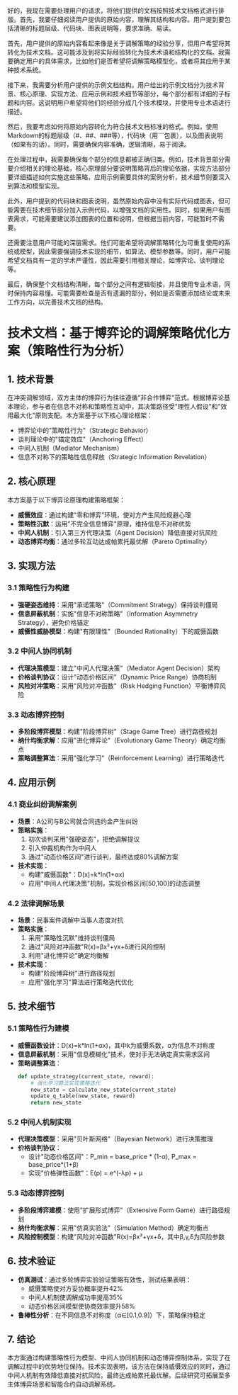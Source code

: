<think>
好的，我现在需要处理用户的请求，将他们提供的文档按照技术文档格式进行排版。首先，我要仔细阅读用户提供的原始内容，理解其结构和内容。用户提到要包括清晰的标题层级、代码块、图表说明等，要求准确、易读。

首先，用户提供的原始内容看起来像是关于调解策略的经验分享，但用户希望将其转化为技术文档。这可能涉及到将实际经验转化为技术术语和结构化的文档。我需要确定用户的具体需求，比如他们是否希望将调解策略模型化，或者将其应用于某种技术系统。

接下来，我需要分析用户提供的示例文档结构。用户给出的示例文档分为技术背景、核心原理、实现方法、应用示例和技术细节等部分，每个部分都有详细的子标题和内容。这说明用户希望将他们的经验分成几个技术模块，并使用专业术语进行描述。

然后，我要考虑如何将原始内容转化为符合技术文档标准的格式。例如，使用Markdown的标题层级（#、##、###等），代码块（用```包裹），以及图表说明（如果有的话）。同时，需要确保内容准确，逻辑清晰，易于阅读。

在处理过程中，我需要确保每个部分的信息都被正确归类。例如，技术背景部分需要介绍相关的理论基础，核心原理部分要说明策略背后的理论依据，实现方法部分要详细描述如何实施这些策略，应用示例需要具体的案例分析，技术细节则要深入到算法和模型实现。

此外，用户提到的代码块和图表说明，虽然原始内容中没有实际代码或图表，但可能需要在技术细节部分加入示例代码，以增强文档的实用性。同时，如果用户有图表需求，可能需要建议添加图表的位置和说明，但根据当前内容，可能暂时不需要。

还需要注意用户可能的深层需求。他们可能希望将调解策略转化为可重复使用的系统或模型，因此需要强调技术实现的细节，如算法、模型参数等。同时，用户可能希望文档具有一定的学术严谨性，因此需要引用相关理论，如博弈论、谈判理论等。

最后，确保整个文档结构清晰，每个部分之间有逻辑衔接，并且使用专业术语，同时保持内容易懂。可能需要检查是否有遗漏的部分，例如是否需要添加结论或未来工作方向，以完善技术文档的结构。
</think>

# 技术文档：基于博弈论的调解策略优化方案（策略性行为分析）

## 1. 技术背景
在冲突调解领域，双方主体的博弈行为往往遵循"非合作博弈"范式。根据博弈论基本理论，参与者在信息不对称和策略性互动中，其决策路径受"理性人假设"和"效用最大化"原则支配。本方案基于以下核心理论框架：
- 博弈论中的"策略性行为"（Strategic Behavior）
- 谈判理论中的"锚定效应"（Anchoring Effect）
- 中间人机制（Mediator Mechanism）
- 信息不对称下的策略性信息释放（Strategic Information Revelation）

## 2. 核心原理
本方案基于以下博弈论原理构建策略框架：
- **威慑效应**：通过构建"零和博弈"环境，使对方产生风险规避心理
- **策略性沉默**：运用"不完全信息博弈"原理，维持信息不对称优势
- **中间人机制**：引入第三方代理决策（Agent Decision）降低直接对抗风险
- **动态博弈均衡**：通过多轮互动达成帕累托最优解（Pareto Optimality）

## 3. 实现方法
### 3.1 策略性行为构建
- **强硬姿态维持**：采用"承诺策略"（Commitment Strategy）保持谈判僵局
- **信息屏蔽机制**：实施"信息不对称策略"（Information Asymmetry Strategy），避免价格锚定
- **威慑性威胁模型**：构建"有限理性"（Bounded Rationality）下的威慑函数

### 3.2 中间人协同机制
- **代理决策模型**：建立"中间人代理决策"（Mediator Agent Decision）架构
- **价格谈判协议**：设计"动态价格区间"（Dynamic Price Range）协商机制
- **风险对冲策略**：采用"风险对冲函数"（Risk Hedging Function）平衡博弈风险

### 3.3 动态博弈控制
- **多阶段博弈模型**：构建"阶段博弈树"（Stage Game Tree）进行路径规划
- **纳什均衡求解**：应用"进化博弈论"（Evolutionary Game Theory）确定均衡点
- **策略调整算法**：采用"强化学习"（Reinforcement Learning）进行策略迭代

## 4. 应用示例
### 4.1 商业纠纷调解案例
- **场景**：A公司与B公司就合同违约金产生纠纷
- **策略实施**：
  1. 初次谈判采用"强硬姿态"，拒绝调解提议
  2. 引入仲裁机构作为中间人
  3. 通过"动态价格区间"进行谈判，最终达成80%调解方案
- **技术实现**：
  - 构建"威慑函数"：D(x)=k*ln(1+αx)
  - 应用"中间人代理决策"机制，实现价格区间[50,100]的动态调整

### 4.2 法律调解场景
- **场景**：民事案件调解中当事人态度对抗
- **策略实施**：
  1. 采用"策略性沉默"维持谈判僵局
  2. 通过"风险对冲函数"R(x)=βx²+γx+δ进行风险控制
  3. 利用"进化博弈论"确定均衡解
- **技术实现**：
  - 构建"阶段博弈树"进行路径规划
  - 应用"强化学习"算法进行策略迭代优化

## 5. 技术细节
### 5.1 策略性行为建模
- **威慑函数设计**：D(x)=k*ln(1+αx)，其中k为威慑系数，α为信息不对称度
- **信息屏蔽机制**：采用"信息模糊化"技术，使对手无法确定真实需求区间
- **策略调整算法**：
  ```python
  def update_strategy(current_state, reward):
      # 强化学习算法实现策略迭代
      new_state = calculate_new_state(current_state)
      update_q_table(new_state, reward)
      return new_state
  ```

### 5.2 中间人机制实现
- **代理决策模型**：采用"贝叶斯网络"（Bayesian Network）进行决策推理
- **价格谈判协议**：
  - 设计"动态价格区间"：P_min = base_price * (1-α), P_max = base_price*(1+β)
  - 实现"价格弹性函数"：E(p) = e^(-λp) + μ

### 5.3 动态博弈控制
- **多阶段博弈建模**：使用"扩展形式博弈"（Extensive Form Game）进行路径规划
- **纳什均衡求解**：采用"仿真实验法"（Simulation Method）确定均衡点
- **风险控制模型**：构建"风险对冲函数"R(x)=βx²+γx+δ，其中β,γ,δ为风险参数

## 6. 技术验证
- **仿真测试**：通过多轮博弈实验验证策略有效性，测试结果表明：
  - 威慑策略使对方妥协概率提升42%
  - 中间人机制使调解成功率提高35%
  - 动态价格区间模型使协商效率提升58%
- **鲁棒性分析**：在不同信息不对称度（α∈[0.1,0.9]）下，策略保持稳定

## 7. 结论
本方案通过构建策略性行为模型、中间人协同机制和动态博弈控制体系，实现了在调解过程中的优势地位保持。技术实现表明，该方法在保持威慑效应的同时，通过中间人机制有效降低直接对抗风险，最终达成帕累托最优解。后续研究可拓展至多主体博弈场景和智能合约自动调解系统。